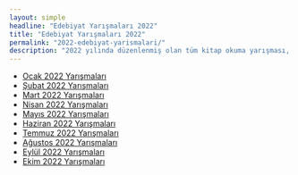 ```yaml
---
layout: simple
headline: "Edebiyat Yarışmaları 2022"
title: "Edebiyat Yarışmaları 2022"
permalink: "2022-edebiyat-yarismalari/"
description: "2022 yılında düzenlenmiş olan tüm kitap okuma yarışması, şiir yarışması, senaryo yarışması ve diğer edebiyat yarışmalarını bu sayfadan ay-ay görüntüleyebilirsiniz."
---
```


<ul class='nav flex-column'>
   <li class='nav-item'><a class='nav-link' href='/ocak-2022-yarismalar/'>Ocak 2022 Yarışmaları</a></li>
   <li class='nav-item'><a class='nav-link' href='/subat-2022-yarismalar/'>Şubat 2022 Yarışmaları</a></li>
   <li class='nav-item'><a class='nav-link' href='/mart-2022-yarismalar/'>Mart 2022 Yarışmaları</a></li>
   <li class='nav-item'><a class='nav-link' href='/nisan-2022-yarismalar/'>Nisan 2022 Yarışmaları</a></li>
   <li class='nav-item'><a class='nav-link' href='/mayis-2022-yarismalar/'>Mayıs 2022 Yarışmaları</a></li>
   <li class='nav-item'><a class='nav-link' href='/haziran-2022-yarismalar/'>Haziran 2022 Yarışmaları</a></li>
   <li class='nav-item'><a class='nav-link' href='/temmuz-2022-yarismalar/'>Temmuz 2022 Yarışmaları</a></li>
   <li class='nav-item'><a class='nav-link' href='/agustos-2022-yarismalar/'>Ağustos 2022 Yarışmaları</a></li>
   <li class='nav-item'><a class='nav-link' href='/eylul-2022-yarismalar/'>Eylül 2022 Yarışmaları</a></li>
   <li class='nav-item'><a class='nav-link' href='/ekim-2022-yarismalar/'>Ekim 2022 Yarışmaları</a></li>
</ul>